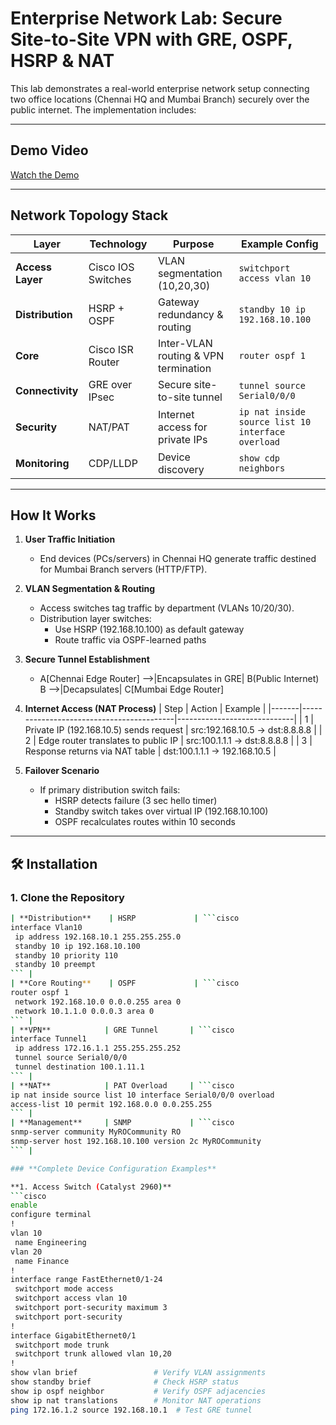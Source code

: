 # Enterprise Network Lab: Secure Site-to-Site VPN with GRE, OSPF, HSRP & NAT
This lab demonstrates a real-world enterprise network setup connecting two office locations (Chennai HQ and Mumbai Branch) securely over the public internet. The implementation includes:

---

## Demo Video

 [Watch the Demo](https://github.com/saran04092001/Virtual-Network-Infrastructure-Setup/blob/main/project%201/Virtual-Network-Infrastructure-demo.mp4)

---


## Network Topology Stack

| Layer              | Technology       | Purpose                          | Example Config                          |
|--------------------|------------------|----------------------------------|-----------------------------------------|
| **Access Layer**   | Cisco IOS Switches | VLAN segmentation (10,20,30)     | `switchport access vlan 10`             |
| **Distribution**   | HSRP + OSPF      | Gateway redundancy & routing     | `standby 10 ip 192.168.10.100`          |
| **Core**          | Cisco ISR Router | Inter-VLAN routing & VPN termination | `router ospf 1`                         |
| **Connectivity**   | GRE over IPsec   | Secure site-to-site tunnel        | `tunnel source Serial0/0/0`             |
| **Security**       | NAT/PAT          | Internet access for private IPs   | `ip nat inside source list 10 interface overload` |
| **Monitoring**     | CDP/LLDP         | Device discovery                 | `show cdp neighbors`                    |

---

##  How It Works

1. **User Traffic Initiation**
   - End devices (PCs/servers) in Chennai HQ generate traffic destined for Mumbai Branch servers (HTTP/FTP).

2. **VLAN Segmentation & Routing**  
   - Access switches tag traffic by department (VLANs 10/20/30).
   - Distribution layer switches:
        - Use HSRP (192.168.10.100) as default gateway
        - Route traffic via OSPF-learned paths

3. **Secure Tunnel Establishment**
   - A[Chennai Edge Router] -->|Encapsulates in GRE| B(Public Internet) B -->|Decapsulates| C[Mumbai Edge Router]
     
4. **Internet Access (NAT Process)**
    | Step	| Action	                                 | Example              |
    |-------|------------------------------------------|-----------------------------| 
    | 1	  | Private IP (192.168.10.5) sends request	| src:192.168.10.5 → dst:8.8.8.8 |
    | 2	  | Edge router translates to public IP	    | src:100.1.1.1 → dst:8.8.8.8 |
    | 3	  | Response returns via NAT table	          | dst:100.1.1.1 → 192.168.10.5 |
   

6. **Failover Scenario**  
   - If primary distribution switch fails:
        - HSRP detects failure (3 sec hello timer)
        - Standby switch takes over virtual IP (192.168.10.100)
        - OSPF recalculates routes within 10 seconds
    
---

## 🛠️ Installation

### 1. Clone the Repository
```bash
| **Distribution**    | HSRP             | ```cisco
interface Vlan10
 ip address 192.168.10.1 255.255.255.0
 standby 10 ip 192.168.10.100
 standby 10 priority 110
 standby 10 preempt
``` |
| **Core Routing**    | OSPF             | ```cisco
router ospf 1
 network 192.168.10.0 0.0.0.255 area 0
 network 10.1.1.0 0.0.0.3 area 0
``` |
| **VPN**            | GRE Tunnel       | ```cisco
interface Tunnel1
 ip address 172.16.1.1 255.255.255.252
 tunnel source Serial0/0/0
 tunnel destination 100.1.11.1
``` |
| **NAT**            | PAT Overload     | ```cisco
ip nat inside source list 10 interface Serial0/0/0 overload
access-list 10 permit 192.168.0.0 0.0.255.255
``` |
| **Management**     | SNMP             | ```cisco
snmp-server community MyROCommunity RO
snmp-server host 192.168.10.100 version 2c MyROCommunity
``` |

### **Complete Device Configuration Examples**

**1. Access Switch (Catalyst 2960)**
```cisco
enable
configure terminal
!
vlan 10
 name Engineering
vlan 20
 name Finance
!
interface range FastEthernet0/1-24
 switchport mode access
 switchport access vlan 10
 switchport port-security maximum 3
 switchport port-security
!
interface GigabitEthernet0/1
 switchport mode trunk
 switchport trunk allowed vlan 10,20
!
show vlan brief                 # Verify VLAN assignments
show standby brief              # Check HSRP status
show ip ospf neighbor           # Verify OSPF adjacencies
show ip nat translations        # Monitor NAT operations
ping 172.16.1.2 source 192.168.10.1  # Test GRE tunnel
